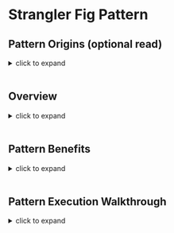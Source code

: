 # Strangler Fig Pattern

## Pattern Origins (optional read)

<details>
<summary>click to expand</summary>

First captured by Martin Fowler [link](https://martinfowler.com/bliki/StranglerFigApplication.html), who was inspired by a certain type of fig that seeds itself in the upper branches of trees. The existing tree becomes initially a support structure for the new fig. The fig then descends toward the ground to take root, gradually enveloping the original tree, and leaving only the new self-supporting fig in its place.

</details>

<br/>

## Overview

<details>
<summary>click to expand</summary>

Commonly used to incrementally replace a legacy system - component by component - with a modernized version. Goal is for legacy and new modernized versions to co-exist; new system initially be supported by, and wrapping, the existing system. This will give the new system time to grow and potentially entirely replace the old system.

For Strangler Fig pattern to work well: 1/ you need to be able to intercept outside the system calls at the perimeter of your monolith and 2/ easily redirect the inbound calls for functionality you care about to the asset that you want to move.

In the example diagram below, Strangler Fig pattern will work well for Product, Order, Billing, and Invoicing components. You can intercept and redirect outside the system inbound HTTP calls to their modernized version.

![strangler fig pattern tldr](../diagrams/strangler-fig-pattern-tldr.png)

On the Contrary, Strangler Fig pattern would not work well for Notification component. Because notifications are fired as a result of multiple inbound calls to the legacy application. Therefore, you can’t clearly redirect the calls from outside the system itself. Another pattern called [Branch by Abstraction](./2-branch-by-abstraction.md) would work well (discussed later).

**How It Work (TL;DR)**

1. Identify component(s) to modernize first.
1. In parallel to the legacy application, create modernized component(s); as applicable, port or re-write.
1. Keep legacy version around (for rollback) and slowly start redirecting traffic to the modernized version.

> Tip: The more work you have to do in the proxy layer to understand and potentially redirect the inbound call, the less viable Strangler Fig pattern option may become.

</details>

<br/>

## Pattern Benefits

<details>
<summary>click to expand</summary>

- Allows you to incrementally move functionality over to your modernized architecture without causing disruption to your legacy application.

- Without switching live traffic, you can deploy the modernized components to production, perform tests in-parallel to the existing system, and validate functional behavior.

- Incremental modernization gives you the ability to pause/stop while still taking advantage of the modernized system delivered so far.

> **Deployment vs Release**: Important to keep the deployment & release concepts separate. `Deployment`: Push to production and validate functional behavior. It's not live yet!
`Release`: When modernized component is ready, you can start directing user traffic to it.

**Be mindful:**

- While modernizing component, try to freeze functional or behavioral changes (e.g. bug fixes or feature additions).
  - Allowing changes may make the rollback - switch from modernized to legacy version - scenario much harder.

</details>

<br/>

## Pattern Execution Walkthrough

<details>
<summary>click to expand</summary>

 Prior to steps below, ensure you've reviewed `Modernization Baseline` section in [index.md](../index.md).

1. Identify modernization candidate component(s). From sample legacy application depicted below, you will choose Invoicing component with no upstream dependencies.

    ![strangler-fig-identify-component](../diagrams/strangler-fig-identify-component.png)

1. Incorporate HTTP Proxy (e.g API Gateway) to intercept and direct outside the system calls (e.g. switch between monolith/modernized versions).

    1. If Proxy is new to the ecosystem, then integrate one, as simple pass through.
    1. Pass through approach will help you:
     - 1/ assess impact of adding network hop and acceptable latency
     - 2/ ensure the system continues to operate as before.

    ![strangler-fig-http-proxy](../diagrams/strangler-fig-http-proxy.png)

    **Be mindful**
    1. Follow the mantra of “smart endpoints and dumb pipes". You're optimizing for independent deployability of your services and converting this Proxy into yet another *shared* smart middleware pipe could slow down the process of making and deploying changes quickly.
    1. Where applicable, try to push any protocol translation into the service itself (e.g. JSON-->gRPC).
    1. Another alternative is service mesh: each service instance communicates with other service instances via its own, dedicated local proxy. Local proxy helps avoid creating a shared smart pipe and each service can own its own piece of the service-to-service pipe as needed.

        ![strangler-fig-service-mesh](../diagrams/strangler-fig-service-mesh.png)

1. Get a skeleton of modernized component up and running without any functionality being implemented.
    1. Component should accept calls made to the match the functionality but at this point you can return 501, Not Implemented.
    1. Optionally, you could get this component deployed to production. This will help you become comfortable with production push process through your CI/CD pipelines. Its not released yet (gone live).

1. Incrementally, modernize component's functionality. Example:
    1. Port or re-write component's functionality from .NET Framework to .NET Core, targeting Linux (ARM or x86).
    1. Reference common libraries via NuGet packages.
    1. Containerize the component (e.g. Docker).
    1. Iteratively start pushing it to production and validate that its working as expected.

    ![strangler-fig-modernize-component](../diagrams/strangler-fig-modernize-component.png)

    > [Tip] - While modernizing, ensure any functionality rewrites are small - doable over few days or weeks - and if needed, you could ship this reworked functionality to your customers regularly. If modernization timelines start to look more like several months, you should reexamine your approach.

1. Redirect Traffic

    1. Modernized component is fully built, tested, and deployed to production and serve user traffic.
    1. Configure your HTTP Proxy to redirect outside the system call to the modernized component.

        ![strangler-fig-switch-traffic](../diagrams/strangler-fig-switch-traffic.png)

    1. Other common approaches to control traffic:
        1. Use Feature flags.
        1. Canary deployment.
        1. Parallel run alongside the monolith to ensure its outputs matches the existing functionality.

</details>
